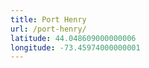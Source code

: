 ```yaml
---
title: Port Henry
url: /port-henry/
latitude: 44.048609000000006
longitude: -73.45974000000001
---
```

